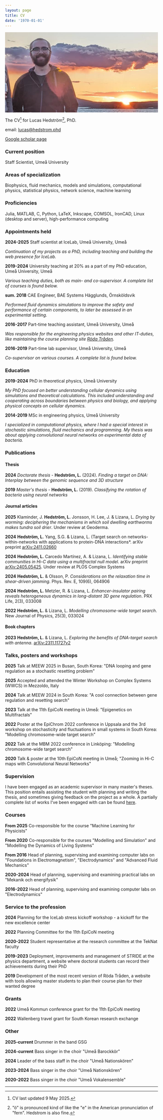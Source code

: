 ```yaml
---
layout: page
title: CV
date: '1970-01-01'
---
```


<img align="center" style="max-width: 100%" src="assets/images/jag_2.png">

The CV[^1] for Lucas Hedström[^2], PhD.

email: [lucas@hedstrom.phd](mailto:lucas@hedstrom.phd)

[Google scholar page](https://scholar.google.com/citations?user=zEhWOwsAAAAJ&hl=sv&oi=ao)




### Current position

Staff Scientist, Umeå University


### Areas of specialization

Biophysics, fluid mechanics, models and simulations, computational physics, statistical physics, network science, machine learning


### Proficiencies

Julia, MATLAB, C, Python, LaTeX, Inkscape, COMSOL, IronCAD, Linux (desktop and server), high-performance computing


### Appointments held

**2024-2025** Staff scientist at IceLab, Umeå University, Umeå

*Continuation of my projects as a PhD, including teaching and building the web presence for IceLab.*

**2019-2024** University teaching at 20% as a part of my PhD education, Umeå University, Umeå

*Various teaching duties, both as main- and co-supervisor. A complete list of courses is found below.*

**sum. 2018** CAE Engineer, BAE Systems Hägglunds, Örnsköldsvik

*Performed fluid dynamics simulations to improve the safety and performance of certain components, to later be assessed in an experimental setting.*

**2016-2017** Part-time teaching assistant, Umeå University, Umeå

*Was responsible for the engineering physics websites and other IT-duties, like maintaining the course planning site [Röda Tråden](https://rt.lu.umu.se).*

**2016-2019** Part-time lab supervisor, Umeå University, Umeå

*Co-supervisor on various courses. A complete list is found below.*


### Education

**2019-2024** PhD in theoretical physics, Umeå University

*My PhD focused on better understanding cellular dynamics using simulations and theoretical calculations. This included understanding and cooperating across boundaries between physics and biology, and applying physical concepts on cellular dynamics.*

**2014-2019** MSc in engineering physics, Umeå University

*I specialized in computational physics, where I had a special interest in stochastic simulations, fluid mechanics and programming. My thesis was about applying convolutional neural networks on experimental data of bacteria.*


### Publications

#### Thesis

**2024** *Doctorate thesis* - **Hedström, L.** (2024). *Finding a target on DNA: Interplay between the genomic sequence and 3D structure*

**2019** *Master's thesis* - **Hedström, L.** (2019). *Classifying the rotation of bacteria using neural networks*

#### Journal articles

**2025** Klaminder, J. **Hedström, L.** Jonsson, H. Lee, J. & Lizana, L. *Drying by worming: deciphering the mechanisms in which soil dwelling earthworms makes tundra soil drier*. Under review at Geoderma.

**2024** **Hedström, L.** Yang, S.G. & Lizana, L. (Target search on networks-within-networks with applications to protein-DNA interactions*. arXiv preprint [arXiv:2411.02660](https://arxiv.org/abs/2411.02660)

**2024** **Hedström, L.** Carcedo Martínez, A. & Lizana, L. *Identifying stable communities in Hi-C data using a multifractal null model*. arXiv preprint [arXiv:2405.05425](https://arxiv.org/abs/2405.05425). Under review at PLOS Complex Systems

**2024** **Hedström, L.** & Olsson, P. *Considerations on the relaxation time in shear-driven jamming*. Phys. Rev. E, 109(6), 064906

**2024** **Hedström, L.** Metzler, R. & Lizana, L. *Enhancer-insulator pairing reveals heterogeneous dynamics in long-distant 3D gene regulation*. PRX Life, 2(3), 033008

**2022** **Hedström, L.** & Lizana, L. *Modelling chromosome-wide target search*. New Journal of Physics, 25(3), 033024

#### Book chapters

**2023** **Hedström, L.** & Lizana, L. *Exploring the benefits of DNA-target search with antenna*. [arXiv:2311.11727v2](https://arxiv.org/abs/2311.11727v2)


### Talks, posters and workshops

**2025** Talk at MEEW 2025 in Busan, South Korea: "DNA looping and gene regulation as a stochastic resetting problem"

**2025** Accepted and attended the Winter Workshop on Complex Systems (WWCS) in Mezzoldo, Italy

**2024** Talk at MEEW 2024 in South Korea: "A cool connection between gene regulation and resetting search"

**2023** Talk at the 11th EpiCoN meeting in Umeå: "Epigenetics on Multifractals"

**2022** Poster at the EpiChrom 2022 conference in Uppsala and the 3rd workshop on stochasticity and fluctuations in small systems in South Korea: "Modelling chromosome-wide target search"

**2022** Talk at the MBM 2022 conference in Linköping: "Modelling chromosome-wide target search"

**2020** Talk & poster at the 10th EpiCoN meeting in Umeå; "Zooming in Hi-C maps with Convolutional Neural Networks"

### Supervision

I have been engaged as an academic supervisor in many master's theses. This position entails assisting the student with planning and writing the thesis, and sometimes giving feedback on the project as a whole. A partially complete list of works I've been engaged with can be found [here](https://umu.diva-portal.org/smash/resultList.jsf?dswid=3761&af=%5B%22publicationTypeCode%3AstudentThesis%22%5D&p=1&fs=true&language=en&searchType=SIMPLE&query=lucas+hedstr%C3%B6m&aq=%5B%5B%5D%5D&aq2=%5B%5B%5D%5D&aqe=%5B%5D&noOfRows=50&sortOrder=author_sort_asc&sortOrder2=title_sort_asc&onlyFullText=false&sf=all).


### Courses

**From 2025** Co-responsible for the course "Machine Learning for Physicists"

**From 2020** Co-responsible for the courses "Modelling and Simulation" and "Modelling the Dynamics of Living Systems"

**From 2016** Head of planning, supervising and examining computer labs on "Foundations in Electromagnetism", "Electrodynamics" and "Advanced Fluid Mechanics"

**2020-2024** Head of planning, supervising and examining practical labs on "Mekanik och energifysik"

**2016-2022** Head of planning, supervising and examining computer labs on "Electrodynamics"


### Service to the profession

**2024** Planning for the IceLab stress kickoff workshop - a kickoff for the new excellence center

**2022** Planning Committee for the 11th EpiCoN meeting

**2020-2022** Student representative at the research committee at the TekNat faculty

**2019-2023** Deployment, improvements and management of STRIDE at the physics department, a website where doctoral students can record their achievements during their PhD

**2019** Development of the most recent version of Röda Tråden, a website with tools allowing master students to plan their course plan for their wanted degree


### Grants

**2022** Umeå Kommun conference grant for the 11th EpiCoN meeting

**2022** Wallenberg travel grant for South Korean research exchange


### Other

**2025-current** Drummer in the band GSG

**2024-current** Bass singer in the choir "Umeå Barockkör"

**2024** Leader of the bass staff in the choir "Umeå Nationskören"

**2023-2024** Bass singer in the choir "Umeå Nationskören"

**2020-2022** Bass singer in the choir "Umeå Vokalensemble"

---

[^1]: CV last updated 9 May 2025.

[^2]: "ö" is pronounced kind of like the "e" in the American pronunciation of "fern". Hedstrom is also fine.
